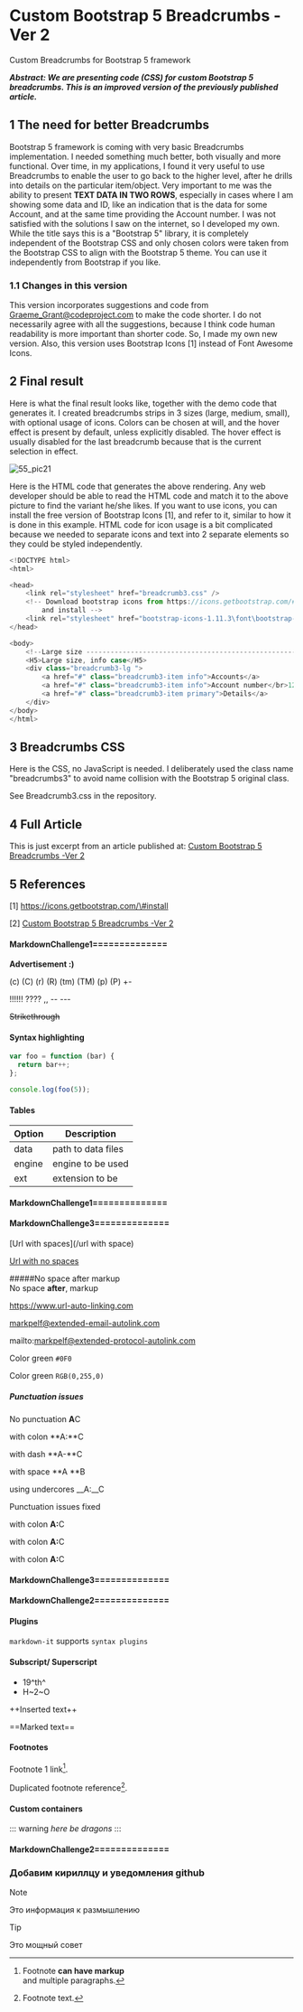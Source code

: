 Custom Bootstrap 5 Breadcrumbs -Ver 2
=====================================

Custom Breadcrumbs for Bootstrap 5 framework

***Abstract: We are presenting code (CSS) for custom Bootstrap 5 breadcrumbs.
This is an improved version of the previously published article.***

1 The need for better Breadcrumbs
---------------------------------

Bootstrap 5 framework is coming with very basic Breadcrumbs implementation. I
needed something much better, both visually and more functional. Over time, in
my applications, I found it very useful to use Breadcrumbs to enable the user to
go back to the higher level, after he drills into details on the particular
item/object. Very important to me was the ability to present **TEXT DATA IN
TWO ROWS**, especially in cases where I am showing some data and ID, like an
indication that is the data for some Account, and at the same time providing the
Account number. I was not satisfied with the solutions I saw on the internet, so
I developed my own. While the title says this is a "Bootstrap 5" library, it is
completely independent of the Bootstrap CSS and only chosen colors were taken
from the Bootstrap CSS to align with the Bootstrap 5 theme. You can use it
independently from Bootstrap if you like. 

### 1.1 Changes in this version
This version incorporates suggestions and code from
Graeme_Grant@codeproject.com to make the code shorter. I do not necessarily
agree with all the suggestions, because I think code human readability is more
important than shorter code. So, I made my own new version. Also, this version
uses Bootstrap Icons [1] instead of Font Awesome Icons.

2 Final result
--------------

Here is what the final result looks like, together with the demo code that
generates it. I created breadcrumbs strips in 3 sizes (large, medium, small),
with optional usage of icons. Colors can be chosen at will, and the hover effect
is present by default, unless explicitly disabled. The hover effect is usually
disabled for the last breadcrumb because that is the current selection in
effect.

![55_pic21](Readme/55_pic21.png)

Here is the HTML code that generates the above rendering. Any web developer
should be able to read the HTML code and match it to the above picture to find
the variant he/she likes. If you want to use icons, you can install the free
version of Bootstrap Icons [1], and refer to it, similar to how it is done in
this example. HTML code for icon usage is a bit complicated because we needed to
separate icons and text into 2 separate elements so they could be styled
independently.

``` js
<!DOCTYPE html>
<html>

<head>
    <link rel="stylesheet" href="breadcrumb3.css" />
    <!-- Download bootstrap icons from https://icons.getbootstrap.com/#install  
        and install -->
    <link rel="stylesheet" href="bootstrap-icons-1.11.3\font\bootstrap-icons.min.css" />
</head>

<body>
    <!--Large size --------------------------------------------------------------->
    <H5>Large size, info case</H5>
    <div class="breadcrumb3-lg ">
        <a href="#" class="breadcrumb3-item info">Accounts</a>
        <a href="#" class="breadcrumb3-item info">Account number</br>123456</a>
        <a href="#" class="breadcrumb3-item primary">Details</a>
    </div>
</body>
</html>
``` 

3 Breadcrumbs CSS
-----------------

Here is the CSS, no JavaScript is needed. I deliberately used the class name
"breadcrumbs3" to avoid name collision with the Bootstrap 5 original class.

See Breadcrumb3.css in the repository. 

4 Full Article
--------------

This is just excerpt from an article published at:
[Custom Bootstrap 5 Breadcrumbs -Ver 2](https://markpelf.com/2114/custom-bootstrap-5-breadcrumbs-ver-2/)

5 References
------------

[1] https://icons.getbootstrap.com/\#install

[2] [Custom Bootstrap 5 Breadcrumbs -Ver 2](https://markpelf.com/2114/custom-bootstrap-5-breadcrumbs-ver-2/)


#### MarkdownChallenge1==============
__Advertisement :)__

(c) (C) (r) (R) (tm) (TM) (p) (P) +- 

!!!!!! ???? ,, -- --- 

~~Strikethrough~~

#### Syntax highlighting  
``` js
var foo = function (bar) {
  return bar++;
};

console.log(foo(5));
``` 

#### Tables  
| Option | Description |
| ------ | ----------- |
| data   | path to data files  |
| engine | engine to be used  |
| ext    | extension to be  |

#### MarkdownChallenge1==============

#### MarkdownChallenge3==============
[Url with spaces](/url with space)

[Url with no spaces](/url-with-no-space) 

#####No space after markup  
No space **after**, markup

https://www.url-auto-linking.com

markpelf@extended-email-autolink.com

mailto:markpelf@extended-protocol-autolink.com

Color green `#0F0`

Color green `RGB(0,255,0)`

##### Punctuation issues  
No punctuation **A**C 

with colon **A:**C

with dash **A-**C

with space **A **B

using undercores __A:__C 

Punctuation issues fixed

with colon  **A:**&ZeroWidthSpace;C

with colon  **A:**&#8203;C

with colon  **A:**&#x200B;C 


#### MarkdownChallenge3============== 

#### MarkdownChallenge2==============
#### Plugins  
`markdown-it` supports `syntax plugins` 


#### Subscript/ Superscript
- 19^th^
- H~2~O

++Inserted text++

==Marked text==

#### Footnotes   
Footnote 1 link[^first].

Duplicated footnote reference[^second].

[^first]: Footnote **can have markup**  
    and multiple paragraphs.

[^second]: Footnote text.  

#### Custom containers
::: warning
*here be dragons*
:::

#### MarkdownChallenge2==============

### Добавим кириллцу и уведомления github 

> [!NOTE]
> Это информация к размышлению

> [!TIP]
> Это мощный совет